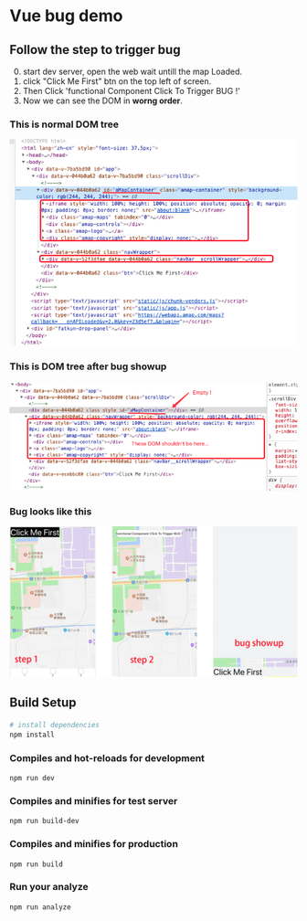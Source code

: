 # Vue bug demo

## Follow the step to trigger bug

0. start dev server, open the web wait untill the map Loaded.
1. click "Click Me First" btn on the top left of screen.
2. Then  Click 'functional Component Click To Trigger BUG !'
3. Now we can see the DOM in **worng order**.

### This is normal DOM tree
![alt text](./articleImg/before.png)

### This is DOM tree after bug showup
![alt text](./articleImg/after.png)

### Bug looks like this
![alt text](./articleImg/lookslike.png)

## Build Setup

``` bash
# install dependencies
npm install
```

### Compiles and hot-reloads for development

```
npm run dev
```

### **Compiles and minifies for test server**

```
npm run build-dev
```

### Compiles and minifies for production

```
npm run build
```

### Run your analyze

```
npm run analyze
```
